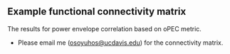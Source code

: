 ## Example functional connectivity matrix 
The results for power envelope correlation based on oPEC metric. 
- Please email me (osoyuhos@ucdavis.edu) for the connectivity matrix. 
